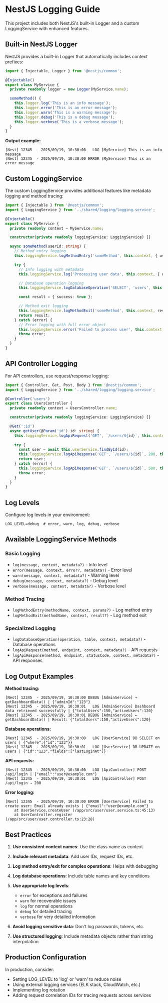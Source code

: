 # NestJS Logging Guide

This project includes both NestJS's built-in Logger and a custom LoggingService with enhanced features.

## Built-in NestJS Logger

NestJS provides a built-in Logger that automatically includes context prefixes:

```typescript
import { Injectable, Logger } from '@nestjs/common';

@Injectable()
export class MyService {
  private readonly logger = new Logger(MyService.name);

  someMethod() {
    this.logger.log('This is an info message');
    this.logger.error('This is an error message');
    this.logger.warn('This is a warning message');
    this.logger.debug('This is a debug message');
    this.logger.verbose('This is a verbose message');
  }
}
```

**Output example:**
```
[Nest] 12345  - 2025/09/19, 10:30:00   LOG [MyService] This is an info message
[Nest] 12345  - 2025/09/19, 10:30:00 ERROR [MyService] This is an error message
```

## Custom LoggingService

The custom LoggingService provides additional features like metadata logging and method tracing:

```typescript
import { Injectable } from '@nestjs/common';
import { LoggingService } from '../shared/logging/logging.service';

@Injectable()
export class MyService {
  private readonly context = MyService.name;

  constructor(private readonly loggingService: LoggingService) {}

  async someMethod(userId: string) {
    // Method entry logging
    this.loggingService.logMethodEntry('someMethod', this.context, { userId });

    try {
      // Info logging with metadata
      this.loggingService.log('Processing user data', this.context, { userId });

      // Database operation logging
      this.loggingService.logDatabaseOperation('SELECT', 'users', this.context, { userId });

      const result = { success: true };

      // Method exit logging
      this.loggingService.logMethodExit('someMethod', this.context, result);
      return result;
    } catch (error) {
      // Error logging with full error object
      this.loggingService.error('Failed to process user', this.context, error as Error, { userId });
      throw error;
    }
  }
}
```

## API Controller Logging

For API controllers, use request/response logging:

```typescript
import { Controller, Get, Post, Body } from '@nestjs/common';
import { LoggingService } from '../shared/logging/logging.service';

@Controller('users')
export class UsersController {
  private readonly context = UsersController.name;

  constructor(private readonly loggingService: LoggingService) {}

  @Get(':id')
  async getUser(@Param('id') id: string) {
    this.loggingService.logApiRequest('GET', `/users/${id}`, this.context, { userId: id });
    
    try {
      const user = await this.userService.findById(id);
      this.loggingService.logApiResponse('GET', `/users/${id}`, 200, this.context);
      return user;
    } catch (error) {
      this.loggingService.logApiResponse('GET', `/users/${id}`, 500, this.context);
      throw error;
    }
  }
}
```

## Log Levels

Configure log levels in your environment:

```env
LOG_LEVEL=debug  # error, warn, log, debug, verbose
```

## Available LoggingService Methods

### Basic Logging
- `log(message, context, metadata?)` - Info level
- `error(message, context, error?, metadata?)` - Error level
- `warn(message, context, metadata?)` - Warning level
- `debug(message, context, metadata?)` - Debug level
- `verbose(message, context, metadata?)` - Verbose level

### Method Tracing
- `logMethodEntry(methodName, context, params?)` - Log method entry
- `logMethodExit(methodName, context, result?)` - Log method exit

### Specialized Logging
- `logDatabaseOperation(operation, table, context, metadata?)` - Database operations
- `logApiRequest(method, endpoint, context, metadata?)` - API requests
- `logApiResponse(method, endpoint, statusCode, context, metadata?)` - API responses

## Log Output Examples

**Method tracing:**
```
[Nest] 12345  - 2025/09/19, 10:30:00 DEBUG [AdminService] → getDashboardData() | {"adminId":"123"}
[Nest] 12345  - 2025/09/19, 10:30:01   LOG [AdminService] Dashboard data retrieved successfully | {"totalUsers":150,"activeUsers":120}
[Nest] 12345  - 2025/09/19, 10:30:01 DEBUG [AdminService] ← getDashboardData() | Result: {"totalUsers":150,"activeUsers":120}
```

**Database operations:**
```
[Nest] 12345  - 2025/09/19, 10:30:00   LOG [UserService] DB SELECT on users | {"where":{"id":"123"}}
[Nest] 12345  - 2025/09/19, 10:30:01   LOG [UserService] DB UPDATE on users | {"id":"123","fields":["lastLoginAt"]}
```

**API requests:**
```
[Nest] 12345  - 2025/09/19, 10:30:00   LOG [ApiController] POST /api/login | {"email":"user@example.com"}
[Nest] 12345  - 2025/09/19, 10:30:01   LOG [ApiController] POST /api/login → 200
```

**Error logging:**
```
[Nest] 12345  - 2025/09/19, 10:30:00 ERROR [UserService] Failed to create user: Email already exists | {"email":"user@example.com"}
    at UserService.createUser (/app/src/user/user.service.ts:45:13)
    at UserController.register (/app/src/user/user.controller.ts:23:28)
```

## Best Practices

1. **Use consistent context names**: Use the class name as context
2. **Include relevant metadata**: Add user IDs, request IDs, etc.
3. **Log method entry/exit for complex operations**: Helps with debugging
4. **Log database operations**: Include table names and key conditions
5. **Use appropriate log levels**: 
   - `error` for exceptions and failures
   - `warn` for recoverable issues
   - `log` for normal operations
   - `debug` for detailed tracing
   - `verbose` for very detailed information

6. **Avoid logging sensitive data**: Don't log passwords, tokens, etc.
7. **Use structured logging**: Include metadata objects rather than string interpolation

## Production Configuration

In production, consider:
- Setting LOG_LEVEL to 'log' or 'warn' to reduce noise
- Using external logging services (ELK stack, CloudWatch, etc.)
- Implementing log rotation
- Adding request correlation IDs for tracing requests across services